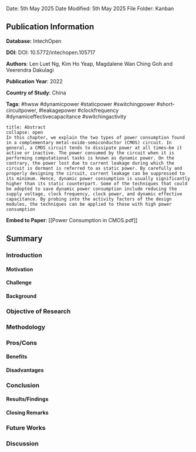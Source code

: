 Date: 5th May 2025
Date Modified: 5th May 2025
File Folder: Kanban
## Publication Information

**Database:** IntechOpen

**DOI**: DOI: 10.5772/intechopen.105717

**Authors**: Len Luet Ng, Kim Ho Yeap, Magdalene Wan Ching Goh and Veerendra Dakulagi

**Publication Year**: 2022

**Country of Study**: China

**Tags**: #hwsw #dynamicpower #staticpower #switchingpower #short-circuitpower, #leakagepower #clockfrequency #dynamiceffectivecapacitance #switchingactivity

```ad-abstract
title: Abstract
collapse: open
In this chapter, we explain the two types of power consumption found in a complementary metal-oxide-semiconductor (CMOS) circuit. In general, a CMOS circuit tends to dissipate power at all times—be it active or inactive. The power consumed by the circuit when it is performing computational tasks is known as dynamic power. On the contrary, the power lost due to current leakage during which the circuit is dormant is referred to as static power. By carefully and properly designing the circuit, current leakage can be suppressed to its minimum. Hence, dynamic power consumption is usually significantly higher than its static counterpart. Some of the techniques that could be adopted to save dynamic power consumption include reducing the supply voltage, clock frequency, clock power, and dynamic effective capacitance. By probing into the activity factors of the design modules, the techniques can be applied to those with high power consumption
```

**Embed to Paper**: [[Power Consumption in CMOS.pdf]]

## Summary

### Introduction

#### Motivation

#### Challenge

#### Background

### Objective of Research

### Methodology

### Pros/Cons

#### Benefits

#### Disadvantages

### Conclusion

#### Results/Findings

#### Closing Remarks

### Future Works

### Discussion

